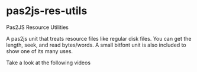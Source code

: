 # pas2js-res-utils
Pas2JS Resource Utilities

A pas2js unit that treats resource files like regular disk files. 
You can  get the length, seek, and read bytes/words. A small bitfont unit
is also included to show one of its many uses.

Take a look at the following videos

